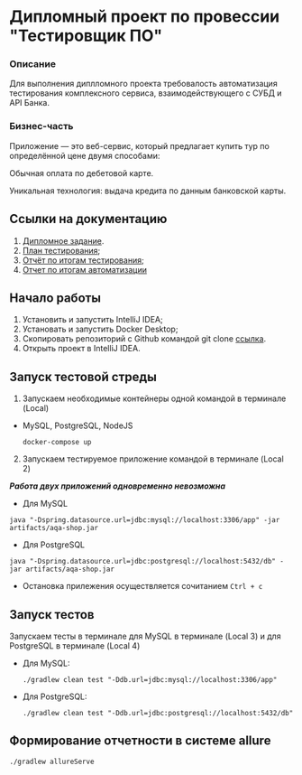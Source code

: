   # Дипломный проект по провессии "Тестировщик ПО"
  ### Описание 
Для выполнения диплломного проекта требовалость автоматизация тестирования комплексного сервиса, взаимодействующего с СУБД и API Банка.
### Бизнес-часть
Приложение — это веб-сервис, который предлагает купить тур по определённой цене двумя способами:

Обычная оплата по дебетовой карте.

Уникальная технология: выдача кредита по данным банковской карты.

## Ссылки на документацию
1. [Дипломное задание](https://github.com/netology-code/qa-diploma).
1. [План тестирования](https://github.com/ForesterinForest/DiplomQA/blob/main/docs/Plan.md);
1. [Отчёт по итогам тестирования](https://github.com/ForesterinForest/DiplomQA/blob/main/docs/Report.md);
1. [Отчет по итогам автоматизации](https://github.com/ForesterinForest/DiplomQA/blob/main/docs/Summary.md)


## Начало работы
1. Установить и запустить IntelliJ IDEA;
1. Установать и запустить Docker Desktop;
1. Скопировать репозиторий с Github командой git clone [ссылка](https://github.com/ForesterinForest/DiplomQA).
1. Открыть проект в IntelliJ IDEA.

## Запуск тестовой стреды
1. Запускаем необходимые контейнеры одной командой в терминале (Local)

* MySQL, PostgreSQL, NodeJS

  ```
  docker-compose up
  ```
2. Запускаем тестируемое приложение командой в терминале (Local 2)

***Работа двух приложений одновременно невозможна***

* Для MySQL
```
java "-Dspring.datasource.url=jdbc:mysql://localhost:3306/app" -jar artifacts/aqa-shop.jar
```
* Для PostgreSQL
```
java "-Dspring.datasource.url=jdbc:postgresql://localhost:5432/db" -jar artifacts/aqa-shop.jar
```
* Остановка прилежения осуществляется сочитанием `Ctrl + c`

## Запуск тестов
Запускаем тесты в терминале для MySQL в терминале (Local 3) и для PostgreSQL в терминале (Local 4)
* Для MySQL:
   ```
  ./gradlew clean test "-Ddb.url=jdbc:mysql://localhost:3306/app"
   ```
*  Для PostgreSQL:
   ```
   ./gradlew clean test "-Ddb.url=jdbc:postgresql://localhost:5432/db"
   ```
## Формирование отчетности в системе allure

```
./gradlew allureServe
```
   